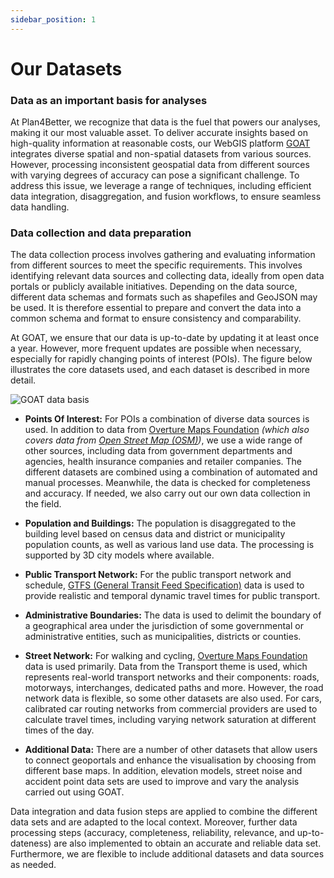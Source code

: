 ```yaml
---
sidebar_position: 1
---
```


# Our Datasets


### Data as an important basis for analyses

At Plan4Better, we recognize that data is the fuel that powers our analyses, making it our most valuable asset. To deliver accurate insights based on high-quality information at reasonable costs, our WebGIS platform [GOAT](/en/goat/ "What is GOAT?") integrates diverse spatial and non-spatial datasets from various sources. However, processing inconsistent geospatial data from different sources with varying degrees of accuracy can pose a significant challenge. To address this issue, we leverage a range of techniques, including efficient data integration, disaggregation, and fusion workflows, to ensure seamless data handling.


### Data collection and data preparation

The data collection process involves gathering and evaluating information from different sources to meet the specific requirements. This involves identifying relevant data sources and collecting data, ideally from open data portals or publicly available initiatives. Depending on the data source, different data schemas and formats such as shapefiles and GeoJSON may be used. It is therefore essential to prepare and convert the data into a common schema and format to ensure consistency and comparability.

At GOAT, we ensure that our data is up-to-date by updating it at least once a year. However, more frequent updates are possible when necessary, especially for rapidly changing points of interest (POIs). The figure below illustrates the core datasets used, and each dataset is described in more detail.

![GOAT data basis](/img/data/data_basis/original_files/data_en_blue.png "GOAT data basis")

- **Points Of Interest:** For POIs a combination of diverse data sources is used. In addition to data from [Overture Maps Foundation](https://overturemaps.org/) *(which also covers data from [Open Street Map (OSM)](https://wiki.openstreetmap.org/))*, we use a wide range of other sources, including data from government departments and agencies, health insurance companies and retailer companies. The different datasets are combined using a combination of automated and manual processes. Meanwhile, the data is checked for completeness and accuracy. If needed, we also carry out our own data collection in the field. 

- **Population and Buildings:** The population is disaggregated to the building level based on census data and district or municipality population counts, as well as various land use data. The processing is supported by 3D city models where available.

- **Public Transport Network:** For the public transport network and schedule, [GTFS (General Transit Feed Specification)](https://gtfs.org/) data is used to provide realistic and temporal dynamic travel times for public transport. 

- **Administrative Boundaries:** The data is used to delimit the boundary of a geographical area under the jurisdiction of some governmental or administrative entities, such as municipalities, districts or counties.

- **Street Network:** For walking and cycling, [Overture Maps Foundation](https://overturemaps.org/) data is used primarily. Data from the Transport theme is used, which represents real-world transport networks and their components: roads, motorways, interchanges, dedicated paths and more. However, the road network data is flexible, so some other datasets are also used. For cars, calibrated car routing networks from commercial providers are used to calculate travel times, including varying network saturation at different times of the day.

- **Additional Data:** There are a number of other datasets that allow users to connect geoportals and enhance the visualisation by choosing from different base maps. In addition, elevation models, street noise and accident point data sets are used to improve and vary the analysis carried out using GOAT. 

Data integration and data fusion steps are applied to combine the different data sets and are adapted to the local context. Moreover, further data processing steps (accuracy, completeness, reliability, relevance, and up-to-dateness) are also implemented to obtain an accurate and reliable data set. Furthermore, we are flexible to include additional datasets and data sources as needed.
